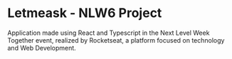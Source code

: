 # Letmeask - NLW6 Project

Application made using React and Typescript in the Next Level Week Together event, realized by Rocketseat, a platform focused on technology and Web Development.
